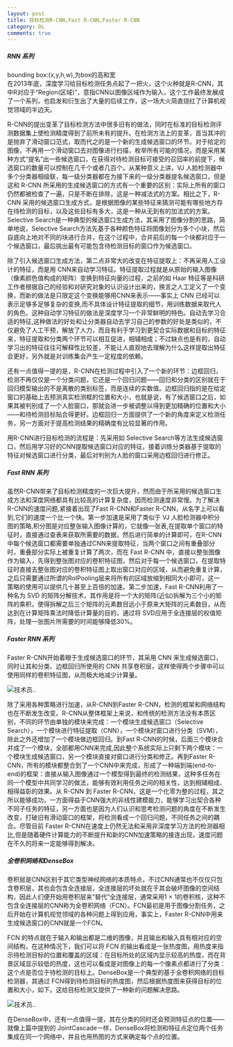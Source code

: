 ```yaml
---
layout: post
title: 目标检测R-CNN,Fast R-CNN,Faster R-CNN
category: DL
comments: true
---
```


##### RNN 系列

bounding box:(x,y,h,w),为box的高和宽  
在2013年底，深度学习给目标检测任务点起了一把火，这个火种就是R-CNN，其中R对应于“Region(区域)”，意指CNN以图像区域作为输入，这个工作最终发展成了一个系列，也启发和衍生出了大量的后续工作，这一场大火简直烧红了计算机视觉领域的半边天。


R-CNN的提出变革了目标检测方法中很多旧有的做法，同时在标准的目标检测评测数据集上使检测精度得到了前所未有的提升。在检测方法上的变革，首当其冲的是抛弃了滑动窗口范式，取而代之的是一个新的生成候选窗口的环节。对于给定的图像，不再用一个滑动窗口去对图像进行扫描，枚举所有可能的情况，而是采用某种方式“提名”出一些候选窗口，在获得对待检测目标可接受的召回率的前提下，候选窗口的数量可以控制在几千个或者几百个。从某种意义上讲，VJ 人脸检测器中多个分类器相级联，每一级分类器都在为接下来的一级分类器提名候选窗口，但是这和 R-CNN 所采用的生成候选窗口的方式有一个重要的区别：实际上所有的窗口仍然都被检查了一遍，只是不断在排除，这是一种减法式的方案。相比之下，R-CNN 采用的候选窗口生成方式，是根据图像的某些特征来猜测可能有哪些地方存在待检测的目标，以及这些目标有多大，这是一种从无到有的加法式的方案。Selective Search是一种典型的候选窗口生成方法，其采用了图像分割的思路，简单地说，Selective Search方法先基于各种颜色特征将图像划分为多个小块，然后自底向上地对不同的块进行合并，在这个过程中，合并前后的每一个块都对应于一个候选窗口，最后挑出最有可能包含待检测目标的窗口作为候选窗口。


除了引入候选窗口生成方法，第二点非常大的改变在特征提取上：不再采用人工设计的特征，而是用 CNN来自动学习特征。特征提取过程就是从原始的输入图像（像素颜色值构成的矩阵）变换到特征向量的过程，之前的如 Haar 特征等是科研工作者根据自己的经验和对研究对象的认识设计出来的，换言之人工定义了一个变换，而新的做法是只限定这个变换能够用CNN来表示——事实上 CNN 已经可以表示足够多足够复杂的变换,而不具体设计特征提取的细节，用训练数据来取代人的角色。这种自动学习特征的做法是深度学习一个非常鲜明的特色。自动去学习合适的特征,这种做法的好处和让分类器自动去学习自己的参数的好处是类似的，不仅避免了人工干预，解放了人力，而且有利于学习到更契合实际数据和目标的特征来，特征提取和分类两个环节可以相互促进，相辅相成；不过缺点也是有的，自动学习出的特征往往可解释性比较差，不能让人直观地去理解为什么这样提取出特征会更好，另外就是对训练集会产生一定程度的依赖。


还有一点值得一提的是，R-CNN在检测过程中引入了一个新的环节：边框回归，检测不再仅仅是一个分类问题，它还是一个回归问题——回归和分类的区别就在于回归模型输出的不是离散的类别标签，而是连续的实数值。边框回归指的是在给定窗口的基础上去预测真实检测框的位置和大小，也就是说，有了候选窗口之后，如果其被判别成了一个人脸窗口，那就会进一步被调整以得到更加精确的位置和大小——和待检测目标贴合得更好。边框回归一方面提供了一个新的角度来定义检测任务，另一方面对于提高检测结果的精确度有比较显著的作用。


用R-CNN进行目标检测的流程是：先采用如 Selective Search等方法生成候选窗口，然后用学习好的CNN提取候选窗口对应的特征，接着训练分类器基于提取的特征对候选窗口进行分类，最后对判别为人脸的窗口采用边框回归进行修正。


##### Fast RNN 系列

虽然R-CNN带来了目标检测精度的一次巨大提升，然而由于所采用的候选窗口生成方法和深度网络都具有比较高的计算复杂度，因而检测速度非常慢。为了解决R-CNN的速度问题,紧接着出现了Fast R-CNN和Faster R-CNN，从名字上可以看到,它们的速度一个比一个快。第一步加速是采用了类似于 VJ 人脸检测器中积分图的策略,积分图是对应整张输入图像计算的，它就像一张表,在提取单个窗口的特征时，直接通过查表来获取所需要的数据，然后进行简单的计算即可，在R-CNN中每个候选窗口都需要单独通过CNN来提取特征，当两个窗口之间有重叠部分时，重叠部分实际上被重复计算了两次，而在 Fast R-CNN 中，直接以整张图像作为输入，先得到整张图对应的卷积特征图，然后对于每一个候选窗口，在提取特征时直接去整张图对应的卷积特征图上取出窗口对应的区域，从而避免重复计算，之后只需要通过所谓的RoIPooling层来将所有的区域放缩到相同大小即可，这一策略的使用可以提供几十甚至上百倍的加速。第二步加速，Fast R-CNN利用了一种名为 SVD 的矩阵分解技术，其作用是将一个大的矩阵(近似)拆解为三个小的矩阵的乘积，使得拆解之后三个矩阵的元素数目远小于原来大矩阵的元素数目，从而达到在计算矩阵乘法时降低计算量的目的，通过将 SVD应用于全连接层的权值矩阵，处理一张图片所需要的时间能够降低30%。

##### Faster RNN 系列

Faster R-CNN开始着眼于生成候选窗口的环节，其采用 CNN 来生成候选窗口，同时让其和分类、边框回归所使用的 CNN 共享卷积层，这样使得两个步骤中可以使用同样的卷积特征图，从而极大地减少计算量。


![技术员..](https://raw.githubusercontent.com/glbing/blogs/gh-pages/images/11.png)




除了采用各种策略进行加速，从R-CNN到Faster R-CNN，检测的框架和网络结构也在不断发生改变。R-CNN从整体框架上来说，和传统的检测方法没有本质区别，不同的环节由单独的模块来完成：一个模块生成候选窗口（Selective Search），一个模块进行特征提取（CNN），一个模块对窗口进行分类（SVM），除此之外还增加了一个模块做边框回归。到Fast R-CNN的时候，后面三个模块合并成了一个模块，全部都用CNN来完成,因此整个系统实际上只剩下两个模块：一个模块生成候选窗口，另一个模块直接对窗口进行分类和修正。再到Faster R-CNN，所有的模块都整合到了一个CNN中来完成，形成了一种端到端(end-to-end)的框架：直接从输入图像通过一个模型得到最终的检测结果，这种多任务在同一个模型中共同学习的做法，能够有效利用任务之间的相关性，达到相辅相成、相得益彰的效果。从 R-CNN 到 Faster R-CNN，这是一个化零为整的过程，其之所以能够成功，一方面得益于CNN强大的非线性建模能力，能够学习出契合各种不同子任务的特征，另一方面也是因为人们认识和思考检测问题的角度在不断发生改变，打破旧有滑动窗口的框架，将检测看成一个回归问题，不同任务之间的耦合。尽管目前 Faster R-CNN在速度上仍然无法和采用非深度学习方法的检测器相比,但是随着硬件计算能力的不断提升和新的CNN加速策略的接连出现，速度问题在不久的将来一定能够得到解决。


##### 全卷积网络和DenseBox

卷积层是CNN区别于其它类型神经网络的本质特点，不过CNN通常也不仅仅只包含卷积层，其也会包含全连接层，全连接层的坏处就在于其会破坏图像的空间结构，因此人们便开始用卷积层来“替代”全连接层，通常采用1 × 1的卷积核，这种不包含全连接层的CNN称为全卷积网络（FCN）。FCN最初是用于图像分割任务，之后开始在计算机视觉领域的各种问题上得到应用，事实上，Faster R-CNN中用来生成候选窗口的CNN就是一个FCN。

FCN 的特点就在于输入和输出都是二维的图像，并且输出和输入具有相对应的空间结构，在这种情况下，我们可以将 FCN 的输出看成是一张热度图，用热度来指示待检测目标的位置和覆盖的区域：在目标所处的区域内显示较高的热度，而在背景区域显示较低的热度，这也可以看成是对图像上的每一个像素点都进行了分类：这个点是否位于待检测的目标上。DenseBox是一个典型的基于全卷积网络的目标检测器，其通过 FCN得到待检测目标的热度图，然后根据热度图来获得目标的位置和大小，如下。这给目标检测又提供了一种新的问题解决思路。

![技术员..](https://raw.githubusercontent.com/glbing/blogs/gh-pages/images/12.png)

在DenseBox中，还有一点值得一提，其在分类的同时还会预测特征点的位置——就像上篇中提到的 JointCascade一样，DenseBox将检测和特征点定位两个任务集成在同一个网络中，并且也用热图的方式来确定每个点的位置。
